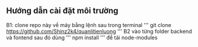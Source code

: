  ## Hướng dẫn cài đặt môi trường
 B1: clone repo này về máy bằng lệnh sau trong terminal 
 ''' 
 git clone https://github.com/Shinz2k4/quanlitienluong
 '''
 B2 vào từng folder backend và fontend sau đó dùng ''' npm install ''' để tải node-modules 
 
